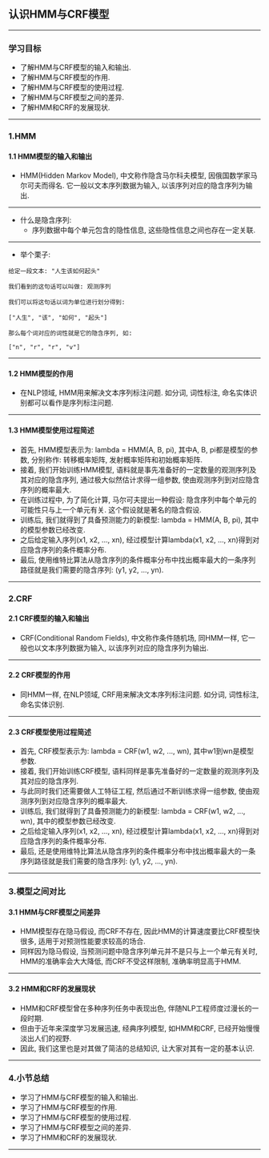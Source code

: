 
## 认识HMM与CRF模型

---

### 学习目标

* 了解HMM与CRF模型的输入和输出.
* 了解HMM与CRF模型的作用.
* 了解HMM与CRF模型的使用过程.
* 了解HMM与CRF模型之间的差异.
* 了解HMM和CRF的发展现状.

---

### 1.HMM

#### 1.1 HMM模型的输入和输出

* HMM(Hidden Markov Model), 中文称作隐含马尔科夫模型, 因俄国数学家马尔可夫而得名. 它一般以文本序列数据为输入, 以该序列对应的隐含序列为输出.

---

* 什么是隐含序列:
	* 序列数据中每个单元包含的隐性信息, 这些隐性信息之间也存在一定关联. 

---

* 举个栗子:

```text
给定一段文本: "人生该如何起头"

我们看到的这句话可以叫做: 观测序列

我们可以将这句话以词为单位进行划分得到:

["人生", "该", "如何", "起头"]

那么每个词对应的词性就是它的隐含序列, 如: 

["n", "r", "r", "v"]
```

---

#### 1.2 HMM模型的作用

* 在NLP领域, HMM用来解决文本序列标注问题. 如分词, 词性标注, 命名实体识别都可以看作是序列标注问题.

---

#### 1.3 HMM模型使用过程简述

* 首先, HMM模型表示为: lambda = HMM(A, B, pi), 其中A, B, pi都是模型的参数, 分别称作: 转移概率矩阵, 发射概率矩阵和初始概率矩阵.
* 接着, 我们开始训练HMM模型, 语料就是事先准备好的一定数量的观测序列及其对应的隐含序列, 通过极大似然估计求得一组参数, 使由观测序列到对应隐含序列的概率最大.
* 在训练过程中, 为了简化计算, 马尔可夫提出一种假设: 隐含序列中每个单元的可能性只与上一个单元有关. 这个假设就是著名的隐含假设.
* 训练后, 我们就得到了具备预测能力的新模型: lambda = HMM(A, B, pi), 其中的模型参数已经改变. 
* 之后给定输入序列(x1, x2, ..., xn), 经过模型计算lambda(x1, x2, ..., xn)得到对应隐含序列的条件概率分布.
* 最后, 使用维特比算法从隐含序列的条件概率分布中找出概率最大的一条序列路径就是我们需要的隐含序列: (y1, y2, ..., yn). 

---



### 2.CRF

#### 2.1 CRF模型的输入和输出

* CRF(Conditional Random Fields), 中文称作条件随机场, 同HMM一样,  它一般也以文本序列数据为输入, 以该序列对应的隐含序列为输出.

---

#### 2.2 CRF模型的作用

* 同HMM一样, 在NLP领域, CRF用来解决文本序列标注问题. 如分词, 词性标注, 命名实体识别.

---

#### 2.3 CRF模型使用过程简述

* 首先, CRF模型表示为: lambda = CRF(w1, w2, ..., wn), 其中w1到wn是模型参数.
* 接着, 我们开始训练CRF模型, 语料同样是事先准备好的一定数量的观测序列及其对应的隐含序列.
* 与此同时我们还需要做人工特征工程, 然后通过不断训练求得一组参数, 使由观测序列到对应隐含序列的概率最大.
* 训练后, 我们就得到了具备预测能力的新模型: lambda = CRF(w1, w2, ..., wn), 其中的模型参数已经改变.
* 之后给定输入序列(x1, x2, ..., xn), 经过模型计算lambda(x1, x2, ..., xn)得到对应隐含序列的条件概率分布.
* 最后, 还是使用维特比算法从隐含序列的条件概率分布中找出概率最大的一条序列路径就是我们需要的隐含序列: (y1, y2, ..., yn).

---

### 3.模型之间对比

#### 3.1 HMM与CRF模型之间差异

* HMM模型存在隐马假设, 而CRF不存在, 因此HMM的计算速度要比CRF模型快很多, 适用于对预测性能要求较高的场合.
* 同样因为隐马假设, 当预测问题中隐含序列单元并不是只与上一个单元有关时, HMM的准确率会大大降低, 而CRF不受这样限制, 准确率明显高于HMM.

---

#### 3.2 HMM和CRF的发展现状

* HMM和CRF模型曾在多种序列任务中表现出色, 伴随NLP工程师度过漫长的一段时期.
* 但由于近年来深度学习发展迅速, 经典序列模型, 如HMM和CRF, 已经开始慢慢淡出人们的视野. 
* 因此, 我们这里也是对其做了简洁的总结知识, 让大家对其有一定的基本认识.



---

### 4.小节总结

* 学习了HMM与CRF模型的输入和输出.
* 学习了HMM与CRF模型的作用.
* 学习了HMM与CRF模型的使用过程.
* 学习了HMM与CRF模型之间的差异.
* 学习了HMM和CRF的发展现状.

---
